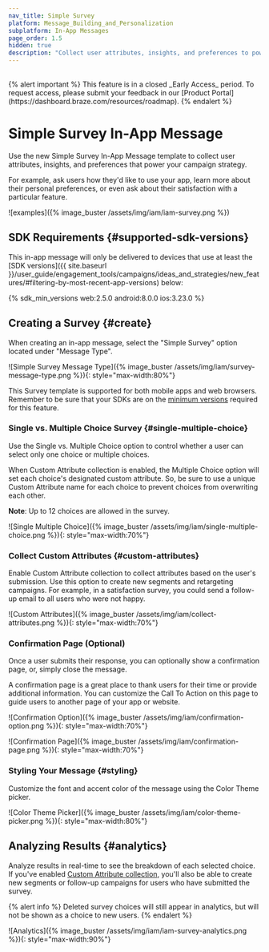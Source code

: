 ```yaml
---
nav_title: Simple Survey
platform: Message_Building_and_Personalization
subplatform: In-App Messages
page_order: 1.5
hidden: true
description: "Collect user attributes, insights, and preferences to power your campaign strategy using new In-App Message Surveys."
---
```

<br>
{% alert important %}
This feature is in a closed _Early Access_ period. To request access, please submit your feedback in our [Product Portal](https://dashboard.braze.com/resources/roadmap).
{% endalert %}

# Simple Survey In-App Message

Use the new Simple Survey In-App Message template to collect user attributes, insights, and preferences that power your campaign strategy.

For example, ask users how they'd like to use your app, learn more about their personal preferences, or even ask about their satisfaction with a particular feature.

![examples]({% image_buster /assets/img/iam/iam-survey.png %})

## SDK Requirements {#supported-sdk-versions}

This in-app message will only be delivered to devices that use at least the [SDK versions]({{ site.baseurl }}/user_guide/engagement_tools/campaigns/ideas_and_strategies/new_features/#filtering-by-most-recent-app-versions) below:

{% sdk_min_versions web:2.5.0 android:8.0.0 ios:3.23.0 %}

## Creating a Survey {#create}

When creating an in-app message, select the "Simple Survey" option located under "Message Type".

![Simple Survey Message Type]({% image_buster /assets/img/iam/survey-message-type.png %}){: style="max-width:80%"}

This Survey template is supported for both mobile apps and web browsers. Remember to be sure that your SDKs are on the [minimum versions](#supported-sdk-versions) required for this feature.

### Single vs. Multiple Choice Survey {#single-multiple-choice}

Use the Single vs. Multiple Choice option to control whether a user can select only one choice or multiple choices.

When Custom Attribute collection is enabled, the Multiple Choice option will set each choice's designated custom attribute. So, be sure to use a unique Custom Attribute name for each choice to prevent choices from overwriting each other.

**Note**: Up to 12 choices are allowed in the survey.

![Single Multiple Choice]({% image_buster /assets/img/iam/single-multiple-choice.png %}){: style="max-width:70%"}

### Collect Custom Attributes {#custom-attributes}

Enable Custom Attribute collection to collect attributes based on the user's submission. Use this option to create new segments and retargeting campaigns. For example, in a satisfaction survey, you could send a follow-up email to all users who were not happy.

![Custom Attributes]({% image_buster /assets/img/iam/collect-attributes.png %}){: style="max-width:70%"}

### Confirmation Page (Optional)

Once a user submits their response, you can optionally show a confirmation page, or, simply close the message.

A confirmation page is a great place to thank users for their time or provide additional information. You can customize the Call To Action on this page to guide users to another page of your app or website.

![Confirmation Option]({% image_buster /assets/img/iam/confirmation-option.png %}){: style="max-width:70%"}

![Confirmation Page]({% image_buster /assets/img/iam/confirmation-page.png %}){: style="max-width:70%"}

### Styling Your Message {#styling}

Customize the font and accent color of the message using the Color Theme picker.

![Color Theme Picker]({% image_buster /assets/img/iam/color-theme-picker.png %}){: style="max-width:80%"}


## Analyzing Results {#analytics}

Analyze results in real-time to see the breakdown of each selected choice. If you've enabled [Custom Attribute collection](#custom-attributes), you'll also be able to create new segments or follow-up campaigns for users who have submitted the survey.

{% alert info %}
Deleted survey choices will still appear in analytics, but will not be shown as a choice to new users.
{% endalert %}

![Analytics]({% image_buster /assets/img/iam/iam-survey-analytics.png %}){: style="max-width:90%"}


